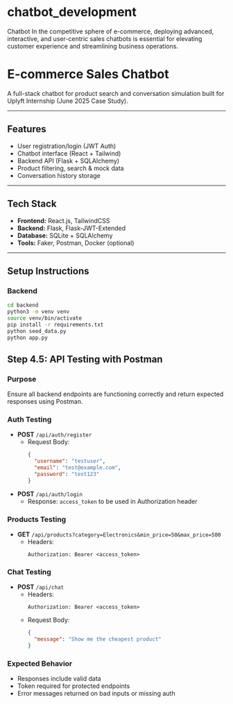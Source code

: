 # chatbot_development

Chatbot In the competitive sphere of e-commerce, deploying advanced, interactive, and user-centric sales chatbots is essential for elevating customer experience and streamlining business operations.

# E-commerce Sales Chatbot

A full-stack chatbot for product search and conversation simulation built for Uplyft Internship (June 2025 Case Study).

---

## Features

- User registration/login (JWT Auth)
- Chatbot interface (React + Tailwind)
- Backend API (Flask + SQLAlchemy)
- Product filtering, search & mock data
- Conversation history storage

---

## Tech Stack

- **Frontend:** React.js, TailwindCSS
- **Backend:** Flask, Flask-JWT-Extended
- **Database:** SQLite + SQLAlchemy
- **Tools:** Faker, Postman, Docker (optional)

---

## Setup Instructions

### Backend

```bash
cd backend
python3 -m venv venv
source venv/bin/activate
pip install -r requirements.txt
python seed_data.py
python app.py
```

## Step 4.5: API Testing with Postman

### Purpose

Ensure all backend endpoints are functioning correctly and return expected responses using Postman.

### Auth Testing

- **POST** `/api/auth/register`
  - Request Body:
    ```json
    {
      "username": "testuser",
      "email": "test@example.com",
      "password": "test123"
    }
    ```
- **POST** `/api/auth/login`
  - Response: `access_token` to be used in Authorization header

### Products Testing

- **GET** `/api/products?category=Electronics&min_price=50&max_price=500`
  - Headers:
    ```
    Authorization: Bearer <access_token>
    ```

### Chat Testing

- **POST** `/api/chat`
  - Headers:
    ```
    Authorization: Bearer <access_token>
    ```
  - Request Body:
    ```json
    {
      "message": "Show me the cheapest product"
    }
    ```

### Expected Behavior

- Responses include valid data
- Token required for protected endpoints
- Error messages returned on bad inputs or missing auth
